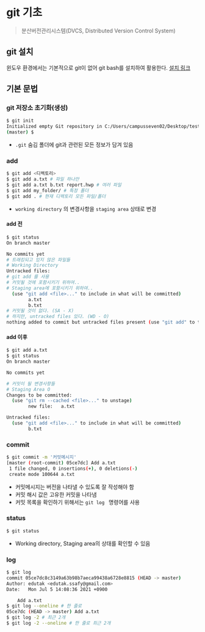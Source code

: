 # git 기초

> 분산버전관리시스템(DVCS, Distributed Version Control System)

## git 설치

윈도우 환경에서는 기본적으로 git이 없어 git bash를 설치하여 활용한다. [설치 링크]()

## 기본 문법

### git 저장소 초기화(생성)

```bash
$ git init
Initialized empty Git repository in C:/Users/campusseven02/Desktop/test/.git/
(master) $
```

* `.git` 숨김 폴더에 git과 관련된 모든 정보가 담겨 있음

### add

```bash
$ git add <디렉토리>
$ git add a.txt # 파일 하나만
$ git add a.txt b.txt report.hwp # 여러 파일
$ git add my_folder/ # 특정 폴더
$ git add . # 현재 디렉토리 모든 파일/폴더
```

* `working directory` 의 변경사항을 `staging area` 상태로 변경

#### add 전

```bash
$ git status
On branch master

No commits yet
# 트래킹되고 있지 않은 파일들
# Working Directory
Untracked files:
# git add 를 사용
# 커밋될 것에 포함시키기 위하여..
# Staging area에 포함시키기 위하여..
  (use "git add <file>..." to include in what will be committed)
        a.txt
        b.txt
# 커밋될 것이 없다. (SA - X)
# 하지만, untracked files 있다. (WD - O)
nothing added to commit but untracked files present (use "git add" to track)
```

#### add 이후

```bash
$ git add a.txt
$ git status
On branch master

No commits yet

# 커밋이 될 변경사항들
# Staging Area O
Changes to be committed:
  (use "git rm --cached <file>..." to unstage)
        new file:   a.txt

Untracked files:
  (use "git add <file>..." to include in what will be committed)
        b.txt

```

### commit

```bash
$ git commit -m '커밋메시지'
[master (root-commit) 05ce7dc] Add a.txt
 1 file changed, 0 insertions(+), 0 deletions(-)
 create mode 100644 a.txt
```

* 커밋메시지는  버전을 나타낼 수 있도록 잘 작성해야 함
* 커밋 해시 값은 고유한 커밋을 나타냄
* 커밋 목록을 확인하기 위해서는 `git log ` 명령어를 사용

### status

```bash
$ git status
```

* Working directory, Staging area의 상태를 확인할 수 있음

### log

```bash
$ git log
commit 05ce7dc8c3149a63b98b7aeca99438a6728e8815 (HEAD -> master)
Author: edutak <edutak.ssafy@gmail.com>
Date:   Mon Jul 5 14:08:36 2021 +0900

    Add a.txt
$ git log --oneline # 한 줄로
05ce7dc (HEAD -> master) Add a.txt
$ git log -2 # 최근 2개
$ git log -2 --oneline # 한 줄로 최근 2개
```













